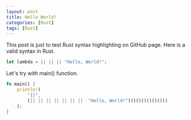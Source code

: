 ```yaml
---
layout: post
title: Hello World!
categories: [Rust]
tags: [Rust]
---
```


This post is just to test Rust syntax highlighting on GitHub page.
Here is a valid syntax in Rust.

```rust
let lambda = || || || "Hello, World!";
```

Let's try with main() function.

```rust
fn main() {
    println!(
        "{}",
        (|| || || || || || ||  "Hello, World!")()()()()()()()
    );
}
```
